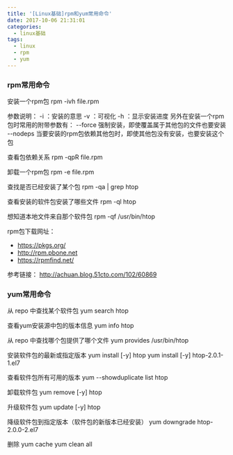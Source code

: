 ```yaml
---
title: '[Linux基础]rpm和yum常用命令'
date: 2017-10-06 21:31:01
categories:
  - linux基础
tags:
  - linux
  - rpm
  - yum
---
```

### rpm常用命令
安装一个rpm包
rpm -ivh file.rpm 

参数说明：
-i ：安装的意思
-v ：可视化
-h ：显示安装进度
另外在安装一个rpm包时常用的附带参数有：
--force 强制安装，即使覆盖属于其他包的文件也要安装
--nodeps 当要安装的rpm包依赖其他包时，即使其他包没有安装，也要安装这个包

查看包依赖关系
rpm -qpR file.rpm　 

卸载一个rpm包
rpm -e file.rpm

查找是否已经安装了某个包
rpm -qa | grep htop

查看安装的软件包安装了哪些文件
rpm -ql htop

想知道本地文件来自那个软件包
rpm -qf /usr/bin/htop

rpm包下载网址：
- https://pkgs.org/
- http://rpm.pbone.net
- https://rpmfind.net/

参考链接：
http://achuan.blog.51cto.com/102/60869

### yum常用命令
从 repo 中查找某个软件包
yum search htop

查看yum安装源中包的版本信息
yum info htop

从 repo 中查找哪个包提供了哪个文件
yum provides /usr/bin/htop

安装软件包的最新或指定版本
yum install  [-y]  htop
yum install  [-y]  htop-2.0.1-1.el7

查看软件包所有可用的版本
yum --showduplicate list htop

卸载软件包
yum remove  [-y]  htop

升级软件包
yum update [-y] htop

降级软件包到指定版本（软件包的新版本已经安装）
yum downgrade htop-2.0.0-2.el7

删除 yum cache
yum clean all

